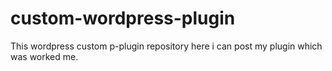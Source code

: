 # custom-wordpress-plugin
This wordpress custom p-plugin repository here i can post my plugin which was worked me.
